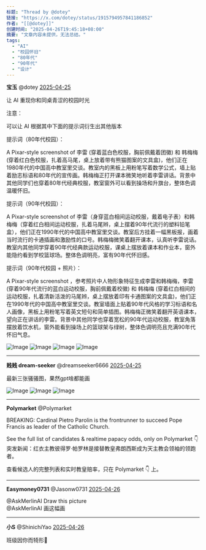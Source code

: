 ```yaml
---
标题: "Thread by @dotey"
链接: "https://x.com/dotey/status/1915794957841186852"
作者: "[[@dotey]]"
创建时间: "2025-04-26T19:45:18+08:00"
摘要: "文章内容未提供，无法总结。"
tags:
  - "AI"
  - "校园怀旧"
  - "80年代"
  - "90年代"
  - "设计"
---
```

**宝玉** @dotey [2025-04-25](https://x.com/dotey/status/1915794957841186852)

让 AI 重现你和同桌青涩的校园时光

注意：

可以让 AI 根据其中下面的提示词衍生出其他版本

提示词（80年代校园）：

A Pixar-style screenshot of 李雷 (穿着蓝白色校服，胸前佩戴着团徽) 和 韩梅梅 (穿着红白色校服，扎着高马尾，桌上放着带有熊猫图案的文具盒)，他们正在1980年代的中国高中教室里交谈。教室内的黑板上用粉笔写着数学公式，墙上贴着励志标语和80年代的宣传画。韩梅梅正打开课本微笑地听着李雷讲话。背景中其他同学们也穿着80年代经典校服，教室窗外可以看到操场和升旗台，整体色调温暖怀旧。

提示词（90年代校园）：

A Pixar-style screenshot of 李雷（身穿蓝白相间运动校服，戴着电子表）和韩梅梅（穿着红白相间运动校服，扎着马尾辫，桌上摆着90年代流行的塑料铅笔盒），他们正在1990年代的中国高中教室里交谈。教室后方挂着一幅黑板报，画着当时流行的卡通插画和激励性的口号。韩梅梅微笑着翻开课本，认真听李雷说话。教室内其他同学穿着90年代经典款运动校服，课桌上摆放着课本和作业本，窗外能隐约看到学校篮球场。整体色调明亮，富有90年代怀旧感。

提示词（90年代校园 + 照片）：

A Pixar-style screenshot ，参考照片中人物形象特征生成李雷和韩梅梅，李雷 (穿着90年代流行的蓝白运动校服，胸前佩戴着校徽) 和 韩梅梅 (穿着红白相间的运动校服，扎着清新活泼的马尾辫，桌上摆放着印有卡通图案的文具盒)，他们正在1990年代的中国高中教室里交谈。教室墙面上贴着90年代风格的学习标语和名人画像，黑板上用粉笔写着英文短句和简单插图。韩梅梅正微笑着翻开英语课本，望向正在讲话的李雷。背景中其他同学也穿着宽松的90年代运动校服，教室角落摆放着饮水机，窗外能看到操场上的篮球架与绿树，整体色调明亮且充满90年代怀旧气息。

![Image](https://pbs.twimg.com/media/GpZEk4WW8AAXB7X?format=jpg&name=large) ![Image](https://pbs.twimg.com/media/GpZFUT9XUAAVarD?format=jpg&name=large) ![Image](https://pbs.twimg.com/media/GpZFUUDWQAA8frj?format=jpg&name=large) ![Image](https://pbs.twimg.com/media/GpZFUVEWYAAYG2q?format=jpg&name=large)

---

**贱贱 dream-seeker** @dreamseeker6666 [2025-04-25](https://x.com/dreamseeker6666/status/1915912152067788954)

最新三张骚骚图，果然gpt啥都能画

![Image](https://pbs.twimg.com/media/Gpav6IpbEAMRVFT?format=jpg&name=large) ![Image](https://pbs.twimg.com/media/Gpav6IuaoAAfud9?format=jpg&name=large) ![Image](https://pbs.twimg.com/media/Gpav6IvbEAAVBds?format=jpg&name=large)

---

**Polymarket** @Polymarket

BREAKING: Cardinal Pietro Parolin is the frontrunner to succeed Pope Francis as leader of the Catholic Church.

See the full list of candidates & realtime papacy odds, only on Polymarket 👇  
突发新闻：红衣主教彼得罗·帕罗林是接替教皇弗朗西斯成为天主教会领袖的领跑者。

查看候选人的完整列表和实时教皇赔率，只在 Polymarket 👇 上。

---

**Easymoney0731** @Jasonw0731 [2025-04-26](https://x.com/Jasonw0731/status/1915920448254362082)

@AskMerlinAI Draw this picture  
@AskMerlinAI 画这幅画

---

**小S** @ShinichiYao [2025-04-26](https://x.com/ShinichiYao/status/1916077440725835910)

班级因你而犄形🤔
